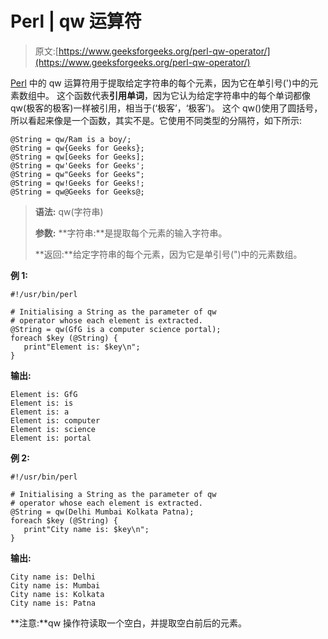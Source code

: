 # Perl | qw 运算符

> 原文:[https://www.geeksforgeeks.org/perl-qw-operator/](https://www.geeksforgeeks.org/perl-qw-operator/)

[Perl](https://www.geeksforgeeks.org/introduction-to-perl/) 中的 qw 运算符用于提取给定字符串的每个元素，因为它在单引号(')中的元素数组中。
这个函数代表**引用单词**，因为它认为给定字符串中的每个单词都像 qw(极客的极客)一样被引用，相当于(‘极客’，‘极客’)。
这个 qw()使用了圆括号，所以看起来像是一个函数，其实不是。它使用不同类型的分隔符，如下所示:

```
@String = qw/Ram is a boy/;
@String = qw{Geeks for Geeks};
@String = qw[Geeks for Geeks];
@String = qw'Geeks for Geeks';
@String = qw"Geeks for Geeks";
@String = qw!Geeks for Geeks!;
@String = qw@Geeks for Geeks@;
```

> **语法:** qw(字符串)
> 
> **参数:**
> **字符串:**是提取每个元素的输入字符串。
> 
> **返回:**给定字符串的每个元素，因为它是单引号(")中的元素数组。

**例 1:**

```
#!/usr/bin/perl

# Initialising a String as the parameter of qw
# operator whose each element is extracted.
@String = qw(GfG is a computer science portal);
foreach $key (@String) {
   print"Element is: $key\n";
}
```

 **输出:**

```
Element is: GfG
Element is: is
Element is: a
Element is: computer
Element is: science
Element is: portal

```

**例 2:**

```
#!/usr/bin/perl

# Initialising a String as the parameter of qw
# operator whose each element is extracted.
@String = qw(Delhi Mumbai Kolkata Patna);
foreach $key (@String) {
   print"City name is: $key\n";
}
```

**输出:**

```
City name is: Delhi
City name is: Mumbai
City name is: Kolkata
City name is: Patna

```

**注意:**qw 操作符读取一个空白，并提取空白前后的元素。
